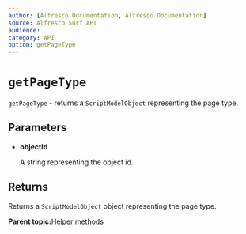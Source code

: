 ```yaml
---
author: [Alfresco Documentation, Alfresco Documentation]
source: Alfresco Surf API
audience: 
category: API
option: getPageType
---
```


# `getPageType`

`getPageType` - returns a `ScriptModelObject` representing the page type.

## Parameters

-   **objectId**

    A string representing the object id.


## Returns

Returns a `ScriptModelObject` object representing the page type.

**Parent topic:**[Helper methods](../references/APISurf-ScriptSiteData-Helper-helper.md)

